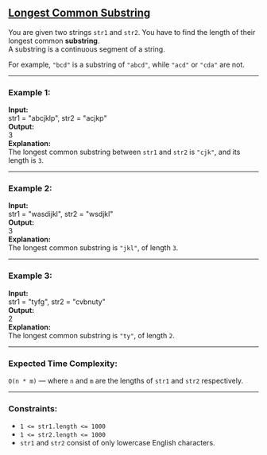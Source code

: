 ## [Longest Common Substring](https://www.codingninjas.com/studio/problems/longest-common-substring_1235207)

You are given two strings `str1` and `str2`. You have to find the length of their longest common **substring**.  
A substring is a continuous segment of a string.

For example, `"bcd"` is a substring of `"abcd"`, while `"acd"` or `"cda"` are not.

---

### Example 1:
**Input:**  
str1 = "abcjklp", str2 = "acjkp"  
**Output:**  
3  
**Explanation:**  
The longest common substring between `str1` and `str2` is `"cjk"`, and its length is `3`.

---

### Example 2:
**Input:**  
str1 = "wasdijkl", str2 = "wsdjkl"  
**Output:**  
3  
**Explanation:**  
The longest common substring is `"jkl"`, of length `3`.

---

### Example 3:
**Input:**  
str1 = "tyfg", str2 = "cvbnuty"  
**Output:**  
2  
**Explanation:**  
The longest common substring is `"ty"`, of length `2`.

---

### Expected Time Complexity:
`O(n * m)` — where `n` and `m` are the lengths of `str1` and `str2` respectively.

---

### Constraints:
- `1 <= str1.length <= 1000`
- `1 <= str2.length <= 1000`
- `str1` and `str2` consist of only lowercase English characters.
